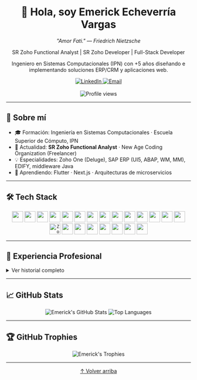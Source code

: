 <!--
**emerickvar/emerickvar** is a ✨ _special_ ✨ repository because its `README.md` appears on your GitHub profile.
-->

<div align="center">
  <h1>👋 Hola, soy Emerick Echeverría Vargas</h1>
  <p><em>"Amor Fati." — Friedrich Nietzsche</em></p>
  <p>SR Zoho Functional Analyst | SR Zoho Developer | Full-Stack Developer</p>
  <p>Ingeniero en Sistemas Computacionales (IPN) con +5 años diseñando e implementando soluciones ERP/CRM y aplicaciones web.</p>
  
  <!-- Socials -->
  <a href="https://www.linkedin.com/in/emerickvar/">
    <img src="https://img.shields.io/badge/LinkedIn-emerickvar-blue?logo=linkedin&style=for-the-badge" alt="LinkedIn"/>
  </a>
  <a href="mailto:vargasemerick@gmail.com">
    <img src="https://img.shields.io/badge/Email-vargasemerick@gmail.com-D14836?logo=gmail&style=for-the-badge" alt="Email"/>
  </a>
  <br><br>
  <img src="https://komarev.com/ghpvc/?username=emerickvar&color=green" alt="Profile views"/>
</div>

---

## 🚀 Sobre mí
- 🎓 Formación: Ingeniería en Sistemas Computacionales · Escuela Superior de Cómputo, IPN  
- 💼 Actualidad: **SR Zoho Functional Analyst** · New Age Coding Organization (Freelancer)  
- 💡 Especialidades: Zoho One (Deluge), SAP ERP (UI5, ABAP, WM, MM), EDIFY, middleware Java  
- 🌱 Aprendiendo: Flutter · Next.js · Arquitecturas de microservicios  

---

## 🛠 Tech Stack

<center>
  <code><img height="30" src="https://img.shields.io/badge/C%23-239120?logo=c-sharp&style=flat-square"/></code>
  <code><img height="30" src="https://img.shields.io/badge/Python-3776AB?logo=python&style=flat-square"/></code>
  <code><img height="30" src="https://img.shields.io/badge/PHP-777BB4?logo=php&style=flat-square"/></code>
  <code><img height="30" src="https://img.shields.io/badge/Symfony-000000?logo=symfony&style=flat-square"/></code>
  <code><img height="30" src="https://img.shields.io/badge/Java-ED8B00?logo=java&style=flat-square"/></code>
  <code><img height="30" src="https://img.shields.io/badge/JavaScript-F7DF1E?logo=javascript&style=flat-square"/></code>
  <code><img height="30" src="https://img.shields.io/badge/Node.js-339933?logo=nodedotjs&style=flat-square"/></code>
  <code><img height="30" src="https://img.shields.io/badge/Next.js-black?logo=nextdotjs&style=flat-square"/></code>
  <code><img height="30" src="https://img.shields.io/badge/React-20232A?logo=react&style=flat-square"/></code>
  <code><img height="30" src="https://img.shields.io/badge/Flutter-02569B?logo=flutter&style=flat-square"/></code>
  <code><img height="30" src="https://img.shields.io/badge/Dart-0175C2?logo=dart&style=flat-square"/></code>
  <code><img height="30" src="https://img.shields.io/badge/AJAX-005A9C?style=flat-square"/></code>
  <code><img height="30" src="https://img.shields.io/badge/SAP%20UI5-000000?logo=sap&style=flat-square"/></code>
  <code><img height="30" src="https://img.shields.io/badge/ABAP-000000?style=flat-square"/></code>
  <code><img height="30" src="https://img.shields.io/badge/Deluge-5658DD?style=flat-square" alt="Zoho Deluge"/></code>
  <code><img height="30" src="https://img.shields.io/badge/Zoho-FF5C00?style=flat-square"/></code>
  <code><img height="30" src="https://img.shields.io/badge/EDIFY-007ACC?style=flat-square"/></code>
  <code><img height="30" src="https://img.shields.io/badge/SQL-4479A1?logo=mysql&style=flat-square"/></code>
  <code><img height="30" src="https://img.shields.io/badge/XML-FC8019?logo=xml&style=flat-square"/></code>
  <code><img height="30" src="https://img.shields.io/badge/RESTful_API-000000?style=flat-square"/></code>
  <code><img height="30" src="https://img.shields.io/badge/Git-F05032?logo=git&style=flat-square"/></code>
  <code><img height="30" src="https://img.shields.io/badge/CI%2FCD-2088FF?logo=githubactions&style=flat-square"/></code>
</center>

---

## 💼 Experiencia Profesional

<details>
<summary>Ver historial completo</summary>

- **SR Zoho Functional Analyst** · New Age Coding Organization (Freelancer)  
  _Feb 2024 – Actualidad_  
  - Implementación y personalización de Zoho One  
  - Desarrollo de aplicaciones web y automatizaciones en Deluge  

- **Zoho Functional Analyst** · InterConnecta (USA)  
  _Oct 2023 – Feb 2024_  
  - Desarrollo Web/Deluge y análisis funcional para +15 clientes  
  - Traducción de requerimientos de negocio en soluciones Zoho  

- **Systems Developer** · Larson Technology  
  _Ago 2020 – Ago 2023_  
  - Administrador de ERP/CRM Zoho, scripting en Deluge  
  - Desarrollo de aplicaciones a medida para Marketing, Ventas y Operaciones  

- **Consultor Web** · Relum Soluciones Industriales de Tecnología  
  _May 2019 – Ene 2020_  
  - Middleware en Java y desarrollo de ERP SAP (UI5, ABAP)  

- **Consultor Web** · Sineti Consulting  
  _Ene 2019 – May 2019_  
  - Desarrollo de sistemas ERP SAP con UI5 y ABAP  

- **Desarrollador EDIFY** · Anzen Digital  
  _Jun 2018 – Ene 2019_  
  - Diseño e implementación de la plataforma EDIFY para BANAMEX  

</details>

---

## 📈 GitHub Stats

<p align="center">
  <img src="https://github-readme-stats.vercel.app/api?username=emerickvar&show_icons=true&theme=github_dark&hide_border=true" alt="Emerick's GitHub Stats" />
  <img src="https://github-readme-stats.vercel.app/api/top-langs/?username=emerickvar&layout=compact&theme=github_dark&hide_border=true" alt="Top Languages" />
</p>

---

## 🏆 GitHub Trophies

<p align="center">
  <img src="https://github-profile-trophy.vercel.app/?username=emerickvar&theme=radical&row=1&column=7&margin-w=15" alt="Emerick's Trophies" />
</p>

---

<p align="center">
  <a href="#">&uarr; Volver arriba</a>
</p>
